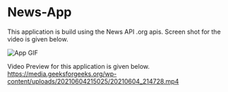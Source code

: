 # News-App
This application is build using the News API .org apis.
Screen shot for the video is given below.


![App GIF](https://media.geeksforgeeks.org/wp-content/uploads/20210604223018/20210604221826.gif)

Video Preview for this application is given below. 
https://media.geeksforgeeks.org/wp-content/uploads/20210604215025/20210604_214728.mp4
